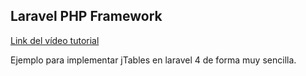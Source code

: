 ## Laravel PHP Framework

[Link del vídeo tutorial](http://uno-de-piera.com/jTables-en-Laravel-4)


Ejemplo para implementar jTables en laravel 4 de forma muy sencilla.
